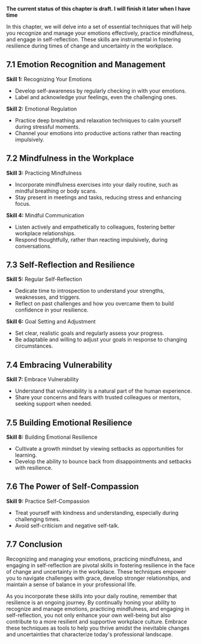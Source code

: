 **The current status of this chapter is draft. I will finish it later when I have time**

In this chapter, we will delve into a set of essential techniques that will help you recognize and manage your emotions effectively, practice mindfulness, and engage in self-reflection. These skills are instrumental in fostering resilience during times of change and uncertainty in the workplace.

**7.1 Emotion Recognition and Management**
------------------------------------------

**Skill 1:** Recognizing Your Emotions

* Develop self-awareness by regularly checking in with your emotions.
* Label and acknowledge your feelings, even the challenging ones.

**Skill 2:** Emotional Regulation

* Practice deep breathing and relaxation techniques to calm yourself during stressful moments.
* Channel your emotions into productive actions rather than reacting impulsively.

**7.2 Mindfulness in the Workplace**
------------------------------------

**Skill 3:** Practicing Mindfulness

* Incorporate mindfulness exercises into your daily routine, such as mindful breathing or body scans.
* Stay present in meetings and tasks, reducing stress and enhancing focus.

**Skill 4:** Mindful Communication

* Listen actively and empathetically to colleagues, fostering better workplace relationships.
* Respond thoughtfully, rather than reacting impulsively, during conversations.

**7.3 Self-Reflection and Resilience**
--------------------------------------

**Skill 5:** Regular Self-Reflection

* Dedicate time to introspection to understand your strengths, weaknesses, and triggers.
* Reflect on past challenges and how you overcame them to build confidence in your resilience.

**Skill 6:** Goal Setting and Adjustment

* Set clear, realistic goals and regularly assess your progress.
* Be adaptable and willing to adjust your goals in response to changing circumstances.

**7.4 Embracing Vulnerability**
-------------------------------

**Skill 7:** Embrace Vulnerability

* Understand that vulnerability is a natural part of the human experience.
* Share your concerns and fears with trusted colleagues or mentors, seeking support when needed.

**7.5 Building Emotional Resilience**
-------------------------------------

**Skill 8:** Building Emotional Resilience

* Cultivate a growth mindset by viewing setbacks as opportunities for learning.
* Develop the ability to bounce back from disappointments and setbacks with resilience.

**7.6 The Power of Self-Compassion**
------------------------------------

**Skill 9:** Practice Self-Compassion

* Treat yourself with kindness and understanding, especially during challenging times.
* Avoid self-criticism and negative self-talk.

**7.7 Conclusion**
------------------

Recognizing and managing your emotions, practicing mindfulness, and engaging in self-reflection are pivotal skills in fostering resilience in the face of change and uncertainty in the workplace. These techniques empower you to navigate challenges with grace, develop stronger relationships, and maintain a sense of balance in your professional life.

As you incorporate these skills into your daily routine, remember that resilience is an ongoing journey. By continually honing your ability to recognize and manage emotions, practicing mindfulness, and engaging in self-reflection, you not only enhance your own well-being but also contribute to a more resilient and supportive workplace culture. Embrace these techniques as tools to help you thrive amidst the inevitable changes and uncertainties that characterize today's professional landscape.
